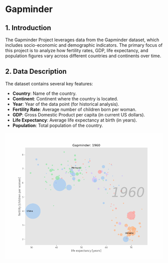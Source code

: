 # Gapminder


## 1. Introduction

The Gapminder Project leverages data from the Gapminder dataset, which includes socio-economic and demographic indicators. The primary focus of this project is to analyze how fertility rates, GDP, life expectancy, and population figures vary across different countries and continents over time. 


## 2. Data Description

The dataset contains several key features:

- **Country**: Name of the country.
- **Continent**: Continent where the country is located.
- **Year**: Year of the data point (for historical analysis).
- **Fertility Rate**: Average number of children born per woman.
- **GDP**: Gross Domestic Product per capita (in current US dollars).
- **Life Expectancy**: Average life expectancy at birth (in years).
- **Population**: Total population of the country.

![](animated_plot.gif)




